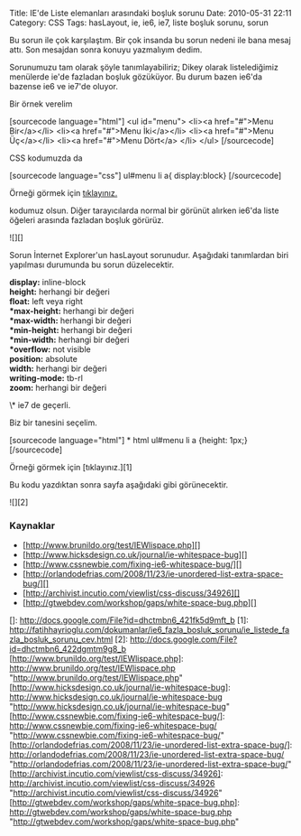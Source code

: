 Title: IE&#039;de Liste elemanları arasındaki boşluk sorunu
Date: 2010-05-31 22:11
Category: CSS
Tags: hasLayout, ie, ie6, ie7, liste boşluk sorunu, sorun

Bu sorun ile çok karşılaştım. Bir çok insanda bu sorun nedeni ile bana
mesaj attı. Son mesajdan sonra konuyu yazmalıyım dedim.

Sorunumuzu tam olarak şöyle tanımlayabiliriz; Dikey olarak
listelediğimiz menülerde ie'de fazladan boşluk gözüküyor. Bu durum bazen
ie6'da bazense ie6 ve ie7'de oluyor.

Bir örnek verelim

[sourcecode language="html"] \<ul id="menu"\> \<li\>\<a href="\#"\>Menu
Bir\</a\>\</li\> \<li\>\<a href="\#"\>Menu İki\</a\>\</li\> \<li\>\<a
href="\#"\>Menu Üç\</a\>\</li\> \<li\>\<a href="\#"\>Menu Dört\</a\>
\</li\> \</ul\> [/sourcecode]

CSS kodumuzda da

[sourcecode language="css"] ul\#menu li a{ display:block} [/sourcecode]

Örneği görmek için [tıklayınız.][]

kodumuz olsun. Diğer tarayıcılarda normal bir görünüt alırken ie6'da
liste öğeleri arasında fazladan boşluk görürüz.

![][]

Sorun İnternet Explorer'un hasLayout sorunudur. Aşağıdaki tanımlardan
biri yapılması durumunda bu sorun düzelecektir.

**display:** inline-block  
**height:** herhangi bir değeri  
**float:** left veya right  
**\*max-height:** herhangi bir değeri  
**\*max-width:** herhangi bir değeri  
**\*min-height:** herhangi bir değeri  
**\*min-width:** herhangi bir değeri  
**\*overflow:** not visible  
**position:** absolute  
**width:** herhangi bir değeri  
**writing-mode:** tb-rl  
**zoom:** herhangi bir değeri

</p>
\* ie7 de geçerli.

Biz bir tanesini seçelim.

[sourcecode language="html"] \* html ul\#menu li a {height: 1px;}
[/sourcecode]

Örneği görmek için [tıklayınız.][1]

Bu kodu yazdıktan sonra sayfa aşağıdaki gibi görünecektir.

![][2]

### Kaynaklar

-   [http://www.brunildo.org/test/IEWlispace.php][]
-   [http://www.hicksdesign.co.uk/journal/ie-whitespace-bug][]
-   [http://www.cssnewbie.com/fixing-ie6-whitespace-bug/][]
-   [http://orlandodefrias.com/2008/11/23/ie-unordered-list-extra-space-bug/][]
-   [http://archivist.incutio.com/viewlist/css-discuss/34926][]
-   [http://gtwebdev.com/workshop/gaps/white-space-bug.php][]  

</p>

  [tıklayınız.]: http://fatihhayrioglu.com/dokumanlar/ie6_fazla_bosluk_sorunu/ie_listede_fazla_bosluk_sorunu.html
  []: http://docs.google.com/File?id=dhctmbn6_421fk5d9mft_b
  [1]: http://fatihhayrioglu.com/dokumanlar/ie6_fazla_bosluk_sorunu/ie_listede_fazla_bosluk_sorunu_cev.html
  [2]: http://docs.google.com/File?id=dhctmbn6_422dgmtm9g8_b
  [http://www.brunildo.org/test/IEWlispace.php]: http://www.brunildo.org/test/IEWlispace.php
    "http://www.brunildo.org/test/IEWlispace.php"
  [http://www.hicksdesign.co.uk/journal/ie-whitespace-bug]: http://www.hicksdesign.co.uk/journal/ie-whitespace-bug
    "http://www.hicksdesign.co.uk/journal/ie-whitespace-bug"
  [http://www.cssnewbie.com/fixing-ie6-whitespace-bug/]: http://www.cssnewbie.com/fixing-ie6-whitespace-bug/
    "http://www.cssnewbie.com/fixing-ie6-whitespace-bug/"
  [http://orlandodefrias.com/2008/11/23/ie-unordered-list-extra-space-bug/]:
    http://orlandodefrias.com/2008/11/23/ie-unordered-list-extra-space-bug/
    "http://orlandodefrias.com/2008/11/23/ie-unordered-list-extra-space-bug/"
  [http://archivist.incutio.com/viewlist/css-discuss/34926]: http://archivist.incutio.com/viewlist/css-discuss/34926
    "http://archivist.incutio.com/viewlist/css-discuss/34926"
  [http://gtwebdev.com/workshop/gaps/white-space-bug.php]: http://gtwebdev.com/workshop/gaps/white-space-bug.php
    "http://gtwebdev.com/workshop/gaps/white-space-bug.php"
